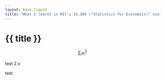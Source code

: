 ```yaml
---
layout: base.liquid
title: "What I learnt in MIT's 14.380 \"Statistics for Economics\" course"
---
```


# {{ title }}

$$\sum_i x_i^2$$

test 2 $x$

test